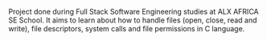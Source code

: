 Project done during Full Stack Software Engineering studies at ALX AFRICA SE School. It aims to learn about how to handle files (open, close, read and write), file descriptors, system calls and file permissions in C language.
